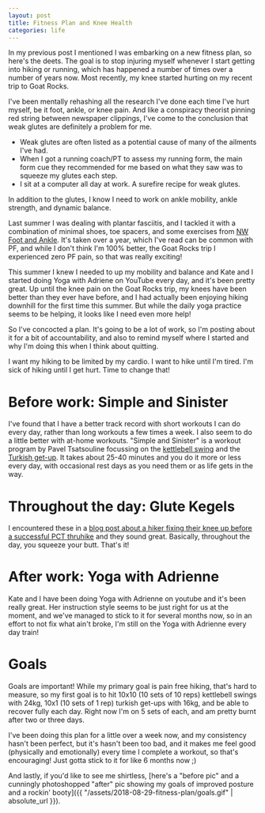 ```yaml
---
layout: post
title: Fitness Plan and Knee Health
categories: life
---
```


In my previous post I mentioned I was embarking on a new fitness plan, so here's the deets. The goal is to stop injuring myself whenever I start getting into hiking or running, which has happened a number of times over a number of years now. Most recently, my knee started hurting on my recent trip to Goat Rocks.

I've been mentally rehashing all the research I've done each time I've hurt myself, be it foot, ankle, or knee pain. And like a conspiracy theorist pinning red string between newspaper clippings, I've come to the conclusion that weak glutes are definitely a problem for me.

- Weak glutes are often listed as a potential cause of many of the ailments I've had.
- When I got a running coach/PT to assess my running form, the main form cue they recommended for me based on what they saw was to squeeze my glutes each step.
- I sit at a computer all day at work. A surefire recipe for weak glutes.

In addition to the glutes, I know I need to work on ankle mobility, ankle strength, and dynamic balance.

Last summer I was dealing with plantar fasciitis, and I tackled it with a combination of minimal shoes, toe spacers, and some exercises from [NW Foot and Ankle](https://www.nwfootankle.com/). It's taken over a year, which I've read can be common with PF, and while I don't think I'm 100% better, the Goat Rocks trip I experienced zero PF pain, so that was really exciting!

This summer I knew I needed to up my mobility and balance and Kate and I started doing Yoga with Adriene on YouTube every day, and it's been pretty great. Up until the knee pain on the Goat Rocks trip, my knees have been better than they ever have before, and I had actually been enjoying hiking downhill for the first time this summer. But while the daily yoga practice seems to be helping, it looks like I need even more help!

So I've concocted a plan. It's going to be a lot of work, so I'm posting about it for a bit of accountability, and also to remind myself where I started and why I'm doing this when I think about quitting.

I want my hiking to be limited by my cardio. I want to hike until I'm tired. I'm sick of hiking until I get hurt. Time to change that!

# Before work: Simple and Sinister

I've found that I have a better track record with short workouts I can do every day, rather than long workouts a few times a week. I also seem to do a little better with at-home workouts. "Simple and Sinister" is a workout program by Pavel Tsatsouline focussing on the [kettlebell swing](https://www.youtube.com/watch?v=yHxcTn1UeAc) and the [Turkish get-up](https://www.youtube.com/watch?v=0bWRPC49-KI). It takes about 25-40 minutes and you do it more or less every day, with occasional rest days as you need them or as life gets in the way.

# Throughout the day: Glute Kegels

I encountered these in a [blog post about a hiker fixing their knee up before a successful PCT thruhike](https://medium.com/@OVCM/how-i-fixed-my-knee-injury-in-time-to-hike-2-450-miles-this-summer-61fe599205e3) and they sound great. Basically, throughout the day, you squeeze your butt. That's it!

# After work: Yoga with Adrienne

Kate and I have been doing Yoga with Adrienne on youtube and it's been really great. Her instruction style seems to be just right for us at the moment, and we've managed to stick to it for several months now, so in an effort to not fix what ain't broke, I'm still on the Yoga with Adrienne every day train!

# Goals

Goals are important! While my primary goal is pain free hiking, that's hard to measure, so my first goal is to hit 10x10 (10 sets of 10 reps) kettlebell swings with 24kg, 10x1 (10 sets of 1 rep) turkish get-ups with 16kg, and be able to recover fully each day. Right now I'm on 5 sets of each, and am pretty burnt after two or three days.

I've been doing this plan for a little over a week now, and my consistency hasn't been perfect, but it's hasn't been too bad, and it makes me feel good (physically and emotionally) every time I complete a workout, so that's encouraging! Just gotta stick to it for like 6 months now ;)

And lastly, if you'd like to see me shirtless, [here's a "before pic" and a cunningly photoshopped "after" pic showing my goals of improved posture and a rockin' booty]({{ "/assets/2018-08-29-fitness-plan/goals.gif" | absolute_url }}).
